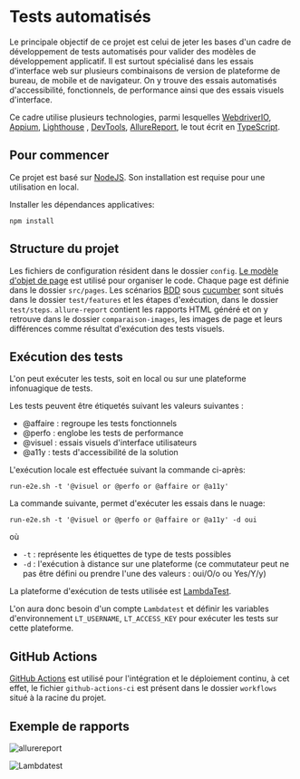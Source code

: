 # Tests automatisés


Le principale objectif de ce projet est celui de jeter les bases d'un cadre de développement de tests automatisés pour valider des modèles de développement applicatif. Il est surtout spécialisé dans les essais d'interface web sur plusieurs combinaisons de version de plateforme de bureau, de mobile et de navigateur. On y trouve des essais automatisés d'accessibilité, fonctionnels, de performance ainsi que des essais visuels d'interface. 

Ce cadre utilise plusieurs technologies, parmi lesquelles [WebdriverIO](https://webdriver.io/), [Appium](https://webdriver.io/), [Lighthouse](https://developer.chrome.com/docs/lighthouse/overview/) , [DevTools](https://developer.chrome.com/docs/devtools?hl=fr), [AllureReport](https://webdriver.io/docs/allure-reporter/), le tout écrit en [TypeScript](https://www.typescriptlang.org/).


## Pour commencer

Ce projet est basé sur [NodeJS](https://nodejs.org/en/learn/getting-started/how-to-install-nodejs). Son installation est requise pour une utilisation en local.

Installer les dépendances applicatives:

```shell
npm install
```

## Structure du projet

Les fichiers de configuration résident dans le dossier `config`. [Le modèle d'objet de page](https://martinfowler.com/bliki/PageObject.html) est utilisé pour organiser le code. Chaque page est définie dans le dossier `src/pages`. Les scénarios [BDD](https://martinfowler.com/bliki/GivenWhenThen.html) sous [cucumber](https://cucumber.io/docs/installation/javascript/) sont situés dans le dossier  `test/features` et les étapes d'exécution, dans le dossier `test/steps`. `allure-report` contient les rapports HTML généré et on y retrouve dans le dossier `comparaison-images`, les images de page et leurs différences comme résultat d'exécution des tests visuels.

## Exécution des tests

L'on peut exécuter les tests, soit en local ou sur une plateforme infonuagique de tests.

Les tests peuvent être étiquetés suivant les valeurs suivantes :
 * @affaire : regroupe les tests fonctionnels
 * @perfo : englobe les tests de performance
 * @visuel : essais visuels d'interface utilisateurs
 * @a11y : tests d'accessibilité de la solution 

L'exécution locale est effectuée suivant la commande ci-après:

```shell
run-e2e.sh -t '@visuel or @perfo or @affaire or @a11y'
```

La commande suivante, permet d'exécuter les essais dans le nuage:

```shell
run-e2e.sh -t '@visuel or @perfo or @affaire or @a11y' -d oui
```
où 

* `-t` : représente les étiquettes de type de tests possibles
* `-d` : l'exécution à distance sur une plateforme (ce commutateur peut ne pas être défini ou prendre l'une des valeurs : oui/O/o ou Yes/Y/y)

La plateforme d'exécution de tests utilisée est [LambdaTest](https://www.lambdatest.com/).

L'on aura donc besoin d'un compte `Lambdatest` et définir les variables d'environnement `LT_USERNAME`, `LT_ACCESS_KEY` pour exécuter les tests sur cette plateforme.


## GitHub Actions

[GitHub Actions](https://docs.github.com/en/actions) est utilisé pour l'intégration et le déploiement continu, à cet effet, le fichier `github-actions-ci` est présent dans le dossier `workflows` situé à la racine du projet.


## Exemple de rapports

![allurereport]("https://github.com/CQEN-QDCE/exp-dev-distribue/blob/feature/essais-systemes/services/tests/rapport-allure.png")

![Lambdatest]("https://github.com/CQEN-QDCE/exp-dev-distribue/blob/feature/essais-systemes/services/tests/rapport-allure.png")